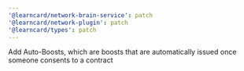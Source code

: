 ```yaml
---
'@learncard/network-brain-service': patch
'@learncard/network-plugin': patch
'@learncard/types': patch
---
```


Add Auto-Boosts, which are boosts that are automatically issued once someone consents to a contract
